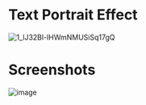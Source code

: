 # Text Portrait Effect

![1_lJ32Bl-lHWmNMUSiSq17gQ](https://user-images.githubusercontent.com/72864817/171863780-16f7afb7-32a5-4547-a427-23c8a8ed0524.png)

# Screenshots

 ![image](https://user-images.githubusercontent.com/72864817/182017041-5d7f5fdf-8b5f-40ad-a6b0-a62c7804397f.png)


